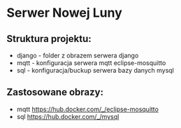 # Serwer Nowej Luny

## Struktura projektu:
- django - folder z obrazem serwera django
- mqtt - konfiguracja serwera mqtt eclipse-mosquitto
- sql - konfiguracja/buckup serwera bazy danych mysql

## Zastosowane obrazy:
- mqtt https://hub.docker.com/_/eclipse-mosquitto
- sql https://hub.docker.com/_/mysql